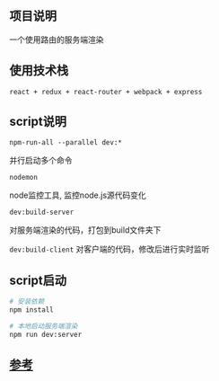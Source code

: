 ## 项目说明
一个使用路由的服务端渲染

## 使用技术栈
``` react + redux + react-router + webpack + express ```

## script说明
```npm-run-all --parallel dev:*```

并行启动多个命令

```nodemon```

node监控工具, 监控node.js源代码变化

```dev:build-server```

对服务端渲染的代码，打包到build文件夹下

```dev:build-client```
对客户端的代码，修改后进行实时监听

## script启动
```bash
# 安装依赖
npm install 

# 本地启动服务端渲染
npm run dev:server
```
## [参考](https://github.com/StephenGrider/ReactSSRCasts)